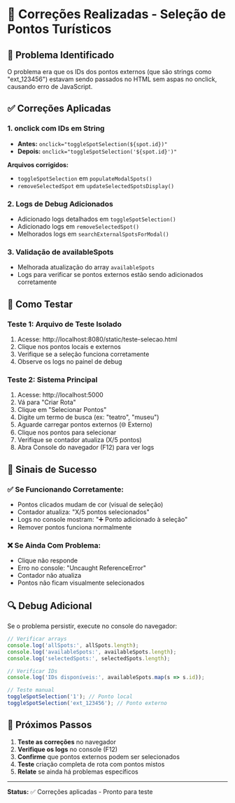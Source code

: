 # 🔧 Correções Realizadas - Seleção de Pontos Turísticos

## 🐛 Problema Identificado
O problema era que os IDs dos pontos externos (que são strings como "ext_123456") estavam sendo passados no HTML sem aspas no onclick, causando erro de JavaScript.

## ✅ Correções Aplicadas

### 1. **onclick com IDs em String**
- **Antes:** `onclick="toggleSpotSelection(${spot.id})"`
- **Depois:** `onclick="toggleSpotSelection('${spot.id}')"`

**Arquivos corrigidos:**
- `toggleSpotSelection` em `populateModalSpots()`
- `removeSelectedSpot` em `updateSelectedSpotsDisplay()`

### 2. **Logs de Debug Adicionados**
- Adicionado logs detalhados em `toggleSpotSelection()`
- Adicionado logs em `removeSelectedSpot()`
- Melhorados logs em `searchExternalSpotsForModal()`

### 3. **Validação de availableSpots**
- Melhorada atualização do array `availableSpots`
- Logs para verificar se pontos externos estão sendo adicionados corretamente

## 🧪 Como Testar

### Teste 1: Arquivo de Teste Isolado
1. Acesse: http://localhost:8080/static/teste-selecao.html
2. Clique nos pontos locais e externos
3. Verifique se a seleção funciona corretamente
4. Observe os logs no painel de debug

### Teste 2: Sistema Principal
1. Acesse: http://localhost:5000
2. Vá para "Criar Rota"
3. Clique em "Selecionar Pontos"
4. Digite um termo de busca (ex: "teatro", "museu")
5. Aguarde carregar pontos externos (🌐 Externo)
6. Clique nos pontos para selecionar
7. Verifique se contador atualiza (X/5 pontos)
8. Abra Console do navegador (F12) para ver logs

## 🎯 Sinais de Sucesso

### ✅ Se Funcionando Corretamente:
- Pontos clicados mudam de cor (visual de seleção)
- Contador atualiza: "X/5 pontos selecionados"
- Logs no console mostram: "➕ Ponto adicionado à seleção"
- Remover pontos funciona normalmente

### ❌ Se Ainda Com Problema:
- Clique não responde
- Erro no console: "Uncaught ReferenceError"
- Contador não atualiza
- Pontos não ficam visualmente selecionados

## 🔍 Debug Adicional

Se o problema persistir, execute no console do navegador:

```javascript
// Verificar arrays
console.log('allSpots:', allSpots.length);
console.log('availableSpots:', availableSpots.length);
console.log('selectedSpots:', selectedSpots.length);

// Verificar IDs
console.log('IDs disponíveis:', availableSpots.map(s => s.id));

// Teste manual
toggleSpotSelection('1'); // Ponto local
toggleSpotSelection('ext_123456'); // Ponto externo
```

## 📝 Próximos Passos

1. **Teste as correções** no navegador
2. **Verifique os logs** no console (F12)
3. **Confirme** que pontos externos podem ser selecionados
4. **Teste** criação completa de rota com pontos mistos
5. **Relate** se ainda há problemas específicos

---
**Status:** ✅ Correções aplicadas - Pronto para teste
